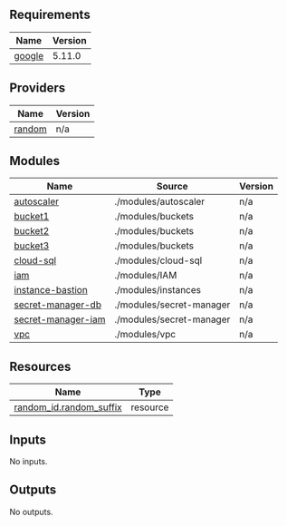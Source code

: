 ## Requirements

| Name | Version |
|------|---------|
| <a name="requirement_google"></a> [google](#requirement\_google) | 5.11.0 |

## Providers

| Name | Version |
|------|---------|
| <a name="provider_random"></a> [random](#provider\_random) | n/a |

## Modules

| Name | Source | Version |
|------|--------|---------|
| <a name="module_autoscaler"></a> [autoscaler](#module\_autoscaler) | ./modules/autoscaler | n/a |
| <a name="module_bucket1"></a> [bucket1](#module\_bucket1) | ./modules/buckets | n/a |
| <a name="module_bucket2"></a> [bucket2](#module\_bucket2) | ./modules/buckets | n/a |
| <a name="module_bucket3"></a> [bucket3](#module\_bucket3) | ./modules/buckets | n/a |
| <a name="module_cloud-sql"></a> [cloud-sql](#module\_cloud-sql) | ./modules/cloud-sql | n/a |
| <a name="module_iam"></a> [iam](#module\_iam) | ./modules/IAM | n/a |
| <a name="module_instance-bastion"></a> [instance-bastion](#module\_instance-bastion) | ./modules/instances | n/a |
| <a name="module_secret-manager-db"></a> [secret-manager-db](#module\_secret-manager-db) | ./modules/secret-manager | n/a |
| <a name="module_secret-manager-iam"></a> [secret-manager-iam](#module\_secret-manager-iam) | ./modules/secret-manager | n/a |
| <a name="module_vpc"></a> [vpc](#module\_vpc) | ./modules/vpc | n/a |

## Resources

| Name | Type |
|------|------|
| [random_id.random_suffix](https://registry.terraform.io/providers/hashicorp/random/latest/docs/resources/id) | resource |

## Inputs

No inputs.

## Outputs

No outputs.
